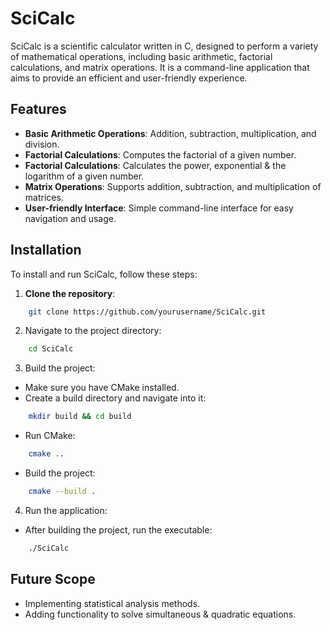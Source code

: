 # SciCalc

SciCalc is a scientific calculator written in C, designed to perform a variety of mathematical operations, including basic arithmetic, factorial calculations, and matrix operations. It is a command-line application that aims to provide an efficient and user-friendly experience.

## Features

- **Basic Arithmetic Operations**: Addition, subtraction, multiplication, and division.
- **Factorial Calculations**: Computes the factorial of a given number.
- **Factorial Calculations**: Calculates the power, exponential & the logarithm of a given number.
- **Matrix Operations**: Supports addition, subtraction, and multiplication of matrices.
- **User-friendly Interface**: Simple command-line interface for easy navigation and usage.

## Installation

To install and run SciCalc, follow these steps:

1. **Clone the repository**:
```bash
    git clone https://github.com/yourusername/SciCalc.git
```
2. Navigate to the project directory:
```bash
    cd SciCalc
```

3. Build the project:
- Make sure you have CMake installed.
- Create a build directory and navigate into it:
```bash
    mkdir build && cd build
```
- Run CMake:
```bash
    cmake ..
```     
- Build the project:
```bash
    cmake --build .
```
4. Run the application:
- After building the project, run the executable:

```bash
    ./SciCalc
```
## Future Scope

- Implementing statistical analysis methods.
- Adding functionality to solve simultaneous & quadratic equations.
